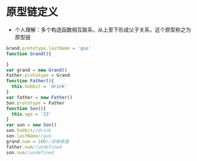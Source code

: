 # 原型链定义
* 个人理解：多个构造函数相互联系，从上至下形成父子关系，这个原型称之为原型链
```javascript
Grand.prototype.lastName = 'guo'
function Grand(){

}
var grand = new Grand()
Father.prototype = Grand
function Father(){
  this.hobbit = 'drink'
}
var father = new Father()
Son.prototype = Father
function Son(){
  this.age = '23'
}
var son = new Son()
son.hobbit//drink
son.lastName//guo
grand.num = 100//非继承值
father.num//undefined
son.num//undefined
```
